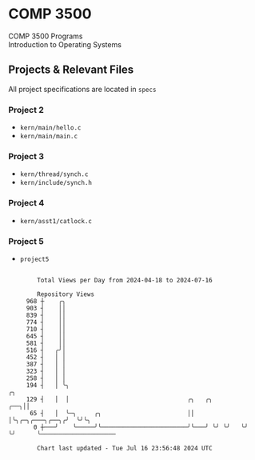 # COMP 3500
COMP 3500 Programs  
Introduction to Operating Systems  
## Projects & Relevant Files
All project specifications are located in `specs`
### Project 2
- `kern/main/hello.c`
- `kern/main/main.c`
### Project 3
- `kern/thread/synch.c`
- `kern/include/synch.h`
### Project 4
- `kern/asst1/catlock.c`
### Project 5
- `project5`

```

        Total Views per Day from 2024-04-18 to 2024-07-16

        Repository Views
     968 ┼    ╭╮
     903 ┤    ││
     839 ┤    ││
     774 ┤    ││
     710 ┤    ││
     645 ┤    ││
     581 ┤    ││
     516 ┤   ╭╯│
     452 ┤   │ │
     387 ┤   │ │
     323 ┤   │ │
     258 ┤   │ │
     194 ┤   │ ╰╮                                                          ╭╮
     129 ┤   │  │                                 ╭╮   ╭╮              ╭──╮││
      65 ┤   │  ╰─╮     ╭╮                        ││   │╰╮╭─╮╭───╮╭──╮╭╯  ╰╯╰╮
       0 ┼───╯    ╰─────╯╰────────────────────────╯╰───╯ ╰╯ ╰╯   ╰╯  ╰╯      ╰─────────────────────

        Chart last updated - Tue Jul 16 23:56:48 2024 UTC
        
```
